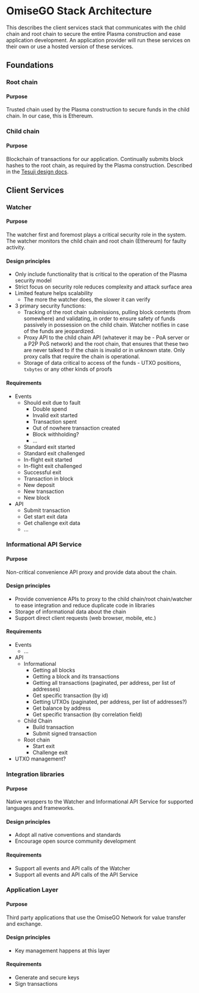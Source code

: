 # OmiseGO Stack Architecture

This describes the client services stack that communicates with the child chain and root chain to secure the entire Plasma construction and ease application development. An application provider will run these services on their own or use a hosted version of these services.

## Foundations

### Root chain

#### Purpose

Trusted chain used by the Plasma construction to secure funds in the child chain. In our case, this is Ethereum.

### Child chain

#### Purpose

Blockchain of transactions for our application. Continually submits block hashes to the root chain, as required by the Plasma construction. Described in the [Tesuji design docs](tesuji_blockchain_design.md).

## Client Services

### Watcher

#### Purpose

The watcher first and foremost plays a critical security role in the system. The watcher monitors the child chain and root chain (Ethereum) for faulty activity.

#### Design principles

- Only include functionality that is critical to the operation of the Plasma security model
- Strict focus on security role reduces complexity and attack surface area
- Limited feature helps scalability
  - The more the watcher does, the slower it can verify
- 3 primary security functions:
  - Tracking of the root chain submissions, pulling block contents (from somewhere) and validating, in order to ensure safety of funds passively in possession on the child chain. Watcher notifies in case of the funds are jeopardized.
  - Proxy API to the child chain API (whatever it may be - PoA server or a P2P PoS network) and the root chain, that ensures that these two are never talked to if the chain is invalid or in unknown state. Only proxy calls that require the chain is operational.
  - Storage of data critical to access of the funds - UTXO positions, `txbytes` or any other kinds of proofs

#### Requirements

- Events
  - Should exit due to fault
    - Double spend
    - Invalid exit started
    - Transaction spent
    - Out of nowhere transaction created
    - Block withholding?
    - ...
  - Standard exit started
  - Standard exit challenged
  - In-flight exit started
  - In-flight exit challenged
  - Successful exit
  - Transaction in block
  - New deposit
  - New transaction
  - New block
- API
  - Submit transaction
  - Get start exit data
  - Get challenge exit data
  - ...

### Informational API Service

#### Purpose

Non-critical convenience API proxy and provide data about the chain.

#### Design principles

- Provide convenience APIs to proxy to the child chain/root chain/watcher to ease integration and reduce duplicate code in libraries
- Storage of informational data about the chain
- Support direct client requests (web browser, mobile, etc.)

#### Requirements

- Events
  - ...
- API
  - Informational
    - Getting all blocks
    - Getting a block and its transactions
    - Getting all transactions (paginated, per address, per list of addresses)
    - Get specific transaction (by id)
    - Getting UTXOs (paginated, per address, per list of addresses?)
    - Get balance by address
    - Get specific transaction (by correlation field)
  - Child Chain
    - Build transaction
    - Submit signed transaction
  - Root chain
    - Start exit
    - Challenge exit
- UTXO management?


### Integration libraries

#### Purpose

Native wrappers to the Watcher and Informational API Service for supported languages and frameworks.

#### Design principles

- Adopt all native conventions and standards
- Encourage open source community development

#### Requirements

- Support all events and API calls of the Watcher
- Support all events and API calls of the API Service


### Application Layer

#### Purpose

Third party applications that use the OmiseGO Network for value transfer and exchange.

#### Design principles

- Key management happens at this layer

#### Requirements

- Generate and secure keys
- Sign transactions

